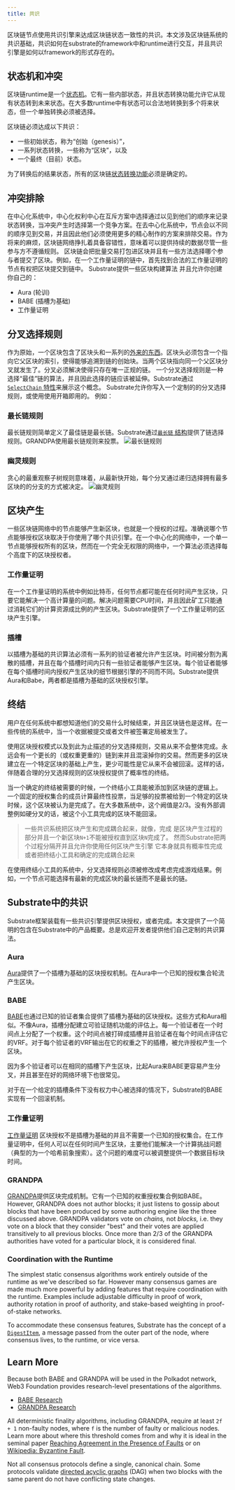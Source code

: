 ```yaml
---
title: 共识
---
```


区块链节点使用共识引擎来达成区块链状态一致性的共识。本文涉及区块链系统的共识基础，共识如何在substrate的framework中和runtime进行交互，并且共识引擎是如何以framework的形式存在的。

## 状态机和冲突

区块链runtime是一个[状态机](https://en.wikipedia.org/wiki/Finite-state_machine)。它有一些内部状态，并且状态转换功能允许它从现有状态转到未来状态。在大多数runtime中有状态可以合法地转换到多个将来状态，但一个单独转换必须被选择。

区块链必须达成以下共识：

- 一些初始状态，称为“创始（genesis）”，
- 一系列状态转换，一些称为“区块”，以及
- 一个最终（目前）状态。

为了转换后的结果状态，所有的区块链[状态转换功能](../runtime/index.md)必须是确定的。

## 冲突排除

在中心化系统中，中心化权利中心在互斥方案中选择通过以见到他们的顺序来记录状态转换，当冲突产生时选择第一个竞争方案。在去中心化系统中，节点会以不同的顺序见到交易，并且因此他们必须使用更多的精心制作的方案来排除交易。作为将来的麻烦，区块链网络挣扎着具备容错性，意味着可以提供持续的数据尽管一些参与方不遵循规则。
区块链会把批量交易打包进区块并且有一些方法选择哪个参与者提交了区块。例如，在一个工作量证明的链中，首先找到合法的工作量证明的节点有权把区块提交到链中。
Substrate提供一些区块构建算法 并且允许你创建你自己的：

- Aura (轮训)
- BABE (插槽为基础)
- 工作量证明



## 分叉选择规则

作为原始，一个区块包含了区块头和一系列的[外来的东西](../node/extrinsics.md)。区块头必须包含一个指向它父区块的索引，使得能够追溯到链的创始块。当两个区块指向同一个父区块分叉就发生了。分叉必须解决使得只存在唯一正规的链。
一个分叉选择规则是一种选择“最佳”链的算法，并且因此选择的链应该被延伸。Substrate通过[`SelectChain`
特性](https://substrate.dev/rustdocs/master/sp_consensus/trait.SelectChain.html)来展示这个概念。
Substrate允许你写入一个定制的的分叉选择规则，或使用使用开箱即用的。
例如：

### 最长链规则

最长链规则简单定义了最佳链是最长链。Substrate通过[`最长链` 结构](https://substrate.dev/rustdocs/master/sc_client/struct.LongestChain.html)提供了链选择规则。GRANDPA使用最长链规则来投票。
![最长链规则](assets/consensus-longest-chain.png)

### 幽灵规则

贪心的最重观察子树规则意味着，从最新快开始，每个分叉通过递归选择拥有最多区块的的分支的方式被决定。
![幽灵规则](assets/consensus-ghost.png)

## 区块产生

一些区块链网络中的节点能够产生新区块，也就是一个授权的过程。准确说哪个节点能够授权区块取决于你使用了哪个共识引擎。在一个中心化的网络中，一个单一节点能够授权所有的区块，然而在一个完全无权限的网络中，一个算法必须选择每个高度下的区块授权者。

### 工作量证明

在一个工作量证明的系统中例如比特币，任何节点都可能在任何时间产生区块，只要它能解决一个高计算量的问题。解决问题需要CPU时间，并且因此矿工只能通过消耗它们的计算资源成比例的产生区块。Substrate提供了一个工作量证明的区块产生引擎。

### 插槽

以插槽为基础的共识算法必须有一系列的验证者被允许产生区块。时间被分割为离散的插槽，并且在每个插槽时间内只有一些验证者能够产生区块。每个验证者能够在每个插槽时间内授权产生区块的细节根据引擎的不同而不同。Substrate提供Aura和Babe，两者都是插槽为基础的区块授权引擎。


## 终结

用户在任何系统中都想知道他们的交易什么时候结束，并且区块链也是这样。在一些传统的系统中，当一个收据被提交或者文件被签署定局被发生了。

使用区块授权模式以及到此为止描述的分叉选择规则，交易从来不会整体完成。永远会有一个更长的（或权重更重的）链到来并且混滚掉你的交易。然而更多的区块建立在一个特定区块的基础上产生，更少可能性是它从来不会被回滚。这样的话，伴随着合理的分叉选择规则的区块授权提供了概率性的终结。

当一个确定的终结被需要的时候，一个终结小工具能被添加到区块链的逻辑上。
一个固定的授权集合的成员计算最终性投票，当足够的投票被给到一个特定的区块时候，这个区块被认为是完成了。在大多数系统中，这个阙值是2/3。没有外部调整例如硬分叉的话，被这个小工具完成的区块不能回滚。

> 一些共识系统把区块产生和完成耦合起来，就像，完成
> 是区块产生过程的部分并且一个新区块`N+1`不能被授权直到区块`N`完成了。
> 然而Substrate把两个过程分隔开并且允许你使用任何区块产生引擎
> 它本身就具有概率性完成或者把终结小工具和确定的完成耦合起来

在使用终结小工具的系统中，分叉选择规则必须被修改成考虑完成游戏结果。例如，一个节点可能选择有最新的完成区块的最长链而不是最长的链。

## Substrate中的共识

Substrate框架装载有一些共识引擎提供区块授权，或者完成。本文提供了一个简明的包含在Substrate中的产品概要。总是欢迎开发者提供他们自己定制的共识算法。

### Aura

[Aura](https://substrate.dev/rustdocs/master/sc_consensus_aura/index.html)提供了一个插槽为基础的区块授权机制。在Aura中一个已知的授权集合轮流产生区块。

### BABE

[BABE](https://substrate.dev/rustdocs/master/sc_consensus_babe/index.html)也通过已知的验证者集合提供了插槽为基础的区块授权。这些方式和Aura相似。不像Aura，插槽分配建立可验证随机功能的评估上。每一个验证者在一个时间点上分配了一个权重。这个时间点被打碎成插槽并且验证者在每个时间点评估它的VRF。对于每个验证者的VRF输出在它的权重之下的插槽，被允许授权产生一个区块。

因为多个验证者可以在相同的插槽下产生区块，比起Aura来BABE更容易产生分叉，并且甚至在好的网络环境下也很常见。

对于在一个给定的插槽条件下没有权力中心被选择的情况下，Substrate的BABE实现有一个回滚机制。


### 工作量证明

[工作量证明](https://substrate.dev/rustdocs/master/sc_consensus_pow/index.html) 区块授权不是插槽为基础的并且不需要一个已知的授权集合。在工作量证明中，任何人可以在任何时间产生区块，主要他们能解决一个计算挑战问题（典型的为一个哈希前象搜索）。这个问题的难度可以被调整提供一个数据目标块时间。

### GRANDPA

[GRANDPA](https://substrate.dev/rustdocs/master/sc_finality_grandpa/index.html)提供区块完成机制。它有一个已知的权重授权集合例如BABE。However, GRANDPA does not author
blocks; it just listens to gossip about blocks that have been produced by some authoring engine like
the three discussed above. GRANDPA validators vote on _chains,_ not _blocks,_ i.e. they vote on a
block that they consider "best" and their votes are applied transitively to all previous blocks.
Once more than 2/3 of the GRANDPA authorities have voted for a particular block, it is considered
final.

### Coordination with the Runtime

The simplest static consensus algorithms work entirely outside of the runtime as we've described so
far. However many consensus games are made much more powerful by adding features that require
coordination with the runtime. Examples include adjustable difficulty in proof of work, authority
rotation in proof of authority, and stake-based weighting in proof-of-stake networks.

To accommodate these consensus features, Substrate has the concept of a
[`DigestItem`](https://substrate.dev/rustdocs/master/sp_runtime/enum.DigestItem.html), a message
passed from the outer part of the node, where consensus lives, to the runtime, or vice versa.

## Learn More

Because both BABE and GRANDPA will be used in the Polkadot network, Web3 Foundation provides
research-level presentations of the algorithms.

* [BABE Research](https://research.web3.foundation/en/latest/polkadot/BABE/Babe.html)
* [GRANDPA Research](https://research.web3.foundation/en/latest/polkadot/GRANDPA.html)

All deterministic finality algorithms, including GRANDPA, require at least `2f + 1` non-faulty
nodes, where `f` is the number of faulty or malicious nodes. Learn more about where this threshold
comes from and why it is ideal in the seminal paper
[Reaching Agreement in the Presence of Faults](https://lamport.azurewebsites.net/pubs/reaching.pdf)
or on [Wikipedia: Byzantine Fault](https://en.wikipedia.org/wiki/Byzantine_fault).

Not all consensus protocols define a single, canonical chain. Some protocols validate
[directed acyclic graphs](https://en.wikipedia.org/wiki/Directed_acyclic_graph) (DAG) when two
blocks with the same parent do not have conflicting state changes.
